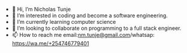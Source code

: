 - 👋 Hi, I’m Nicholas Tunje 
- 👀 I’m interested in coding and become a software engineering.
- 🌱 I’m currently learning computer science
- 💞️ I’m looking to collaborate on programming to a full stack engineer.
- 📫 How to reach me email:nm.tunje@gmail.com/whatsap: https://wa.me/+254746779401

<!---
tunjenicholas/tunjenicholas is a ✨ special ✨ repository because its `README.md` (this file) appears on your GitHub profile.
You can click the Preview link to take a look at your changes.
--->
